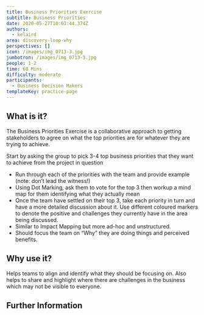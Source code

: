 ```yaml
---
title: Business Priorities Exercise
subtitle: Business Priorities
date: 2020-05-27T10:03:44.374Z
authors:
  - kelaird
area: discovery-loop-why
perspectives: []
icon: /images/img_0713-3.jpg
jumbotron: /images/img_0713-3.jpg
people: 1-2
time: 60 Mins
difficulty: moderate
participants:
  - Business Decision Makers
templateKey: practice-page
---
```

## What is it?

The Business Priorities Exercise is a collaborative approach to getting stakeholders to agree on what the top priorities are for whatever they are trying to achieve.

Start by asking the group to pick 3-4 top business priorities that they want to achieve from the project in question

* Run through each of the priorities with the team and provide example (note: don’t lead the witness!)
* Using Dot Marking, ask them to vote for the top 3 then workup a mind map for them identifying what they actually mean
* Once the team have settled on their top 3, take each priority in turn and have a more detailed discussion about it.  Use different coloured markers to denote the positive and challenges they currently have in the area being discussed.
* Similar to Impact Mapping but more ad-hoc and unstructured.
* Should focus the team on “Why” they are doing things and perceived benefits.

## Why use it?

Helps teams to align and identify what they should be focusing on.  Also helps to share and highlight where there are challenges in the business which may not be visible to everyone.

## Further Information
